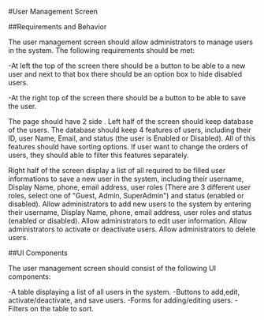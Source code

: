 #User Management Screen

##Requirements and Behavior

The user management screen should allow administrators to manage users
in the system. The following requirements should be met:

-At left the top of the screen there should be a button to be able to a
new user and next to that box there should be an option box to hide
disabled users.

-At the right top of the screen there should be a button to be able to
save the user.

The page should have 2 side . Left half of the screen should keep
database of the users. The database should keep 4 features of users,
including their ID, user Name, Email, and status (the user is Enabled or
Disabled). All of this features should have sorting options. If user
want to change the orders of users, they should able to filter this
features separately.

Right half of the screen display a list of all required to be filled
user informations to save a new user in the system, including their
username, Display Name, phone, email address, user roles (There are 3
different user roles, select one of "Guest, Admin, SuperAdmin") and
status (enabled or disabled). Allow administrators to add new users to
the system by entering their username, Display Name, phone, email
address, user roles and status (enabled or disabled). Allow
administrators to edit user information. Allow administrators to
activate or deactivate users. Allow administrators to delete users.

##UI Components

The user management screen should consist of the following UI
components:

-A table displaying a list of all users in the system.
-Buttons to add,edit, activate/deactivate, and save users. 
-Forms for adding/editing users.
-Filters on the table to sort.


